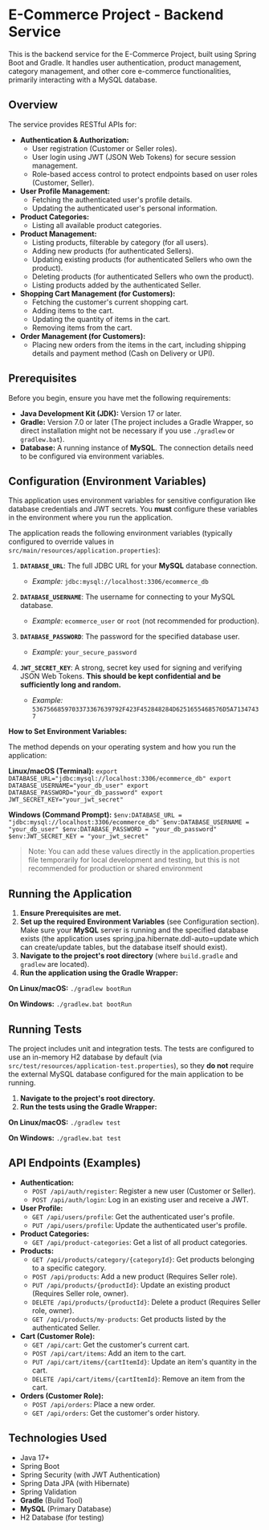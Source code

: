 # E-Commerce Project - Backend Service

This is the backend service for the E-Commerce Project, built using Spring Boot and Gradle. It handles user authentication, product management, category management, and other core e-commerce functionalities, primarily interacting with a MySQL database.

## Overview

The service provides RESTful APIs for:

*   **Authentication & Authorization:**
    *   User registration (Customer or Seller roles).
    *   User login using JWT (JSON Web Tokens) for secure session management.
    *   Role-based access control to protect endpoints based on user roles (Customer, Seller).
*   **User Profile Management:**
    *   Fetching the authenticated user's profile details.
    *   Updating the authenticated user's personal information.
*   **Product Categories:**
    *   Listing all available product categories.
*   **Product Management:**
    *   Listing products, filterable by category (for all users).
    *   Adding new products (for authenticated Sellers).
    *   Updating existing products (for authenticated Sellers who own the product).
    *   Deleting products (for authenticated Sellers who own the product).
    *   Listing products added by the authenticated Seller.
*   **Shopping Cart Management (for Customers):**
    *   Fetching the customer's current shopping cart.
    *   Adding items to the cart.
    *   Updating the quantity of items in the cart.
    *   Removing items from the cart.
*   **Order Management (for Customers):**
    *   Placing new orders from the items in the cart, including shipping details and payment method (Cash on Delivery or UPI).

## Prerequisites

Before you begin, ensure you have met the following requirements:

*   **Java Development Kit (JDK):** Version 17 or later.
*   **Gradle:** Version 7.0 or later (The project includes a Gradle Wrapper, so direct installation might not be necessary if you use `./gradlew` or `gradlew.bat`).
*   **Database:** A running instance of **MySQL**. The connection details need to be configured via environment variables.

## Configuration (Environment Variables)

This application uses environment variables for sensitive configuration like database credentials and JWT secrets. You **must** configure these variables in the environment where you run the application.

The application reads the following environment variables (typically configured to override values in `src/main/resources/application.properties`):

1.  **`DATABASE_URL`**: The full JDBC URL for your **MySQL** database connection.
    *   *Example:* `jdbc:mysql://localhost:3306/ecommerce_db`

2.  **`DATABASE_USERNAME`**: The username for connecting to your MySQL database.
    *   *Example:* `ecommerce_user` or `root` (not recommended for production).

3.  **`DATABASE_PASSWORD`**: The password for the specified database user.
    *   *Example:* `your_secure_password`

4.  **`JWT_SECRET_KEY`**: A strong, secret key used for signing and verifying JSON Web Tokens. **This should be kept confidential and be sufficiently long and random.**
    *   *Example:* `5367566859703373367639792F423F452848284D6251655468576D5A71347437`

**How to Set Environment Variables:**

The method depends on your operating system and how you run the application:

**Linux/macOS (Terminal):**
`export DATABASE_URL="jdbc:mysql://localhost:3306/ecommerce_db" export DATABASE_USERNAME="your_db_user" export DATABASE_PASSWORD="your_db_password" export JWT_SECRET_KEY="your_jwt_secret"`

**Windows (Command Prompt):**
`$env:DATABASE_URL = "jdbc:mysql://localhost:3306/ecommerce_db" $env:DATABASE_USERNAME = "your_db_user" $env:DATABASE_PASSWORD = "your_db_password" $env:JWT_SECRET_KEY = "your_jwt_secret"`

> Note: You can add these values directly in the application.properties file temporarily for local development and testing, but this is not recommended for production or shared environment

## Running the Application

1.  **Ensure Prerequisites are met.**
2.  **Set up the required Environment Variables** (see Configuration section). Make sure your **MySQL** server is running and the specified database exists (the application uses spring.jpa.hibernate.ddl-auto=update which can create/update tables, but the database itself should exist).
3.  **Navigate to the project's root directory** (where `build.gradle` and `gradlew` are located).
4.  **Run the application using the Gradle Wrapper:**

**On Linux/macOS:**
`./gradlew bootRun`

**On Windows:**
`./gradlew.bat bootRun`

## Running Tests

The project includes unit and integration tests. The tests are configured to use an in-memory H2 database by default (via `src/test/resources/application-test.properties`), so they **do not** require the external MySQL database configured for the main application to be running.

1.  **Navigate to the project's root directory.**
2.  **Run the tests using the Gradle Wrapper:**

**On Linux/macOS:**
`./gradlew test`

**On Windows:**
`./gradlew.bat test`


## API Endpoints (Examples)

*   **Authentication:**
    *   `POST /api/auth/register`: Register a new user (Customer or Seller).
    *   `POST /api/auth/login`: Log in an existing user and receive a JWT.
*   **User Profile:**
    *   `GET /api/users/profile`: Get the authenticated user's profile.
    *   `PUT /api/users/profile`: Update the authenticated user's profile.
*   **Product Categories:**
    *   `GET /api/product-categories`: Get a list of all product categories.
*   **Products:**
    *   `GET /api/products/category/{categoryId}`: Get products belonging to a specific category.
    *   `POST /api/products`: Add a new product (Requires Seller role).
    *   `PUT /api/products/{productId}`: Update an existing product (Requires Seller role, owner).
    *   `DELETE /api/products/{productId}`: Delete a product (Requires Seller role, owner).
    *   `GET /api/products/my-products`: Get products listed by the authenticated Seller.
*   **Cart (Customer Role):**
    *   `GET /api/cart`: Get the customer's current cart.
    *   `POST /api/cart/items`: Add an item to the cart.
    *   `PUT /api/cart/items/{cartItemId}`: Update an item's quantity in the cart.
    *   `DELETE /api/cart/items/{cartItemId}`: Remove an item from the cart.
*   **Orders (Customer Role):**
    *   `POST /api/orders`: Place a new order.
    *   `GET /api/orders`: Get the customer's order history.

## Technologies Used
*   Java 17+
*   Spring Boot
*   Spring Security (with JWT Authentication)
*   Spring Data JPA (with Hibernate)
*   Spring Validation
*   **Gradle** (Build Tool)
*   **MySQL** (Primary Database)
*   H2 Database (for testing)
